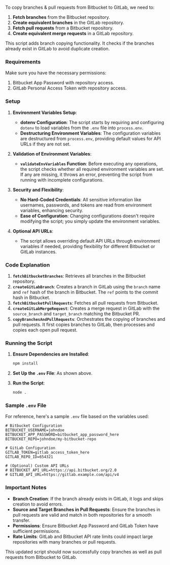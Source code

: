 To copy branches & pull requests from Bitbucket to GitLab, we need to:

1. **Fetch branches** from the Bitbucket repository.
2. **Create equivalent branches** in the GitLab repository.
3. **Fetch pull requests** from a Bitbucket repository.
4. **Create equivalent merge requests** in a GitLab repository.

This script adds branch copying functionality. It checks if the branches already exist in GitLab to avoid duplicate creation.

### Requirements
Make sure you have the necessary permissions:
1. Bitbucket App Password with repository access.
2. GitLab Personal Access Token with repository access.

### Setup

1. **Environment Variables Setup**:
    - **dotenv Configuration**: The script starts by requiring and configuring `dotenv` to load variables from the `.env` file into `process.env`.
    - **Destructuring Environment Variables**: The configuration variables are destructured from `process.env`, providing default values for API URLs if they are not set.

2. **Validation of Environment Variables**:
    - **`validateEnvVariables` Function**: Before executing any operations, the script checks whether all required environment variables are set. If any are missing, it throws an error, preventing the script from running with incomplete configurations.

3. **Security and Flexibility**:
    - **No Hard-Coded Credentials**: All sensitive information like usernames, passwords, and tokens are read from environment variables, enhancing security.
    - **Ease of Configuration**: Changing configurations doesn't require modifying the script; you simply update the environment variables.

4. **Optional API URLs**:
    - The script allows overriding default API URLs through environment variables if needed, providing flexibility for different Bitbucket or GitLab instances.


### Code Explanation

1. **`fetchBitbucketBranches`**: Retrieves all branches in the Bitbucket repository.
2. **`createGitLabBranch`**: Creates a branch in GitLab using the `branch` name and `ref` hash of the branch in Bitbucket. The `ref` points to the commit hash in Bitbucket.
3. **`fetchBitbucketPullRequests`**: Fetches all pull requests from Bitbucket.
4. **`createGitLabMergeRequest`**: Creates a merge request in GitLab with the `source_branch` and `target_branch` matching the Bitbucket PR.
5. **`copyBranchesAndPullRequests`**: Orchestrates the copying of branches and pull requests. It first copies branches to GitLab, then processes and copies each open pull request.


### Running the Script

1. **Ensure Dependencies are Installed**:

    ```bash
    npm install
    ```

2. **Set Up the `.env` File**: As shown above.

3. **Run the Script**:

    ```bash
    node .
    ```

### Sample `.env` File

For reference, here's a sample `.env` file based on the variables used:

```env
# Bitbucket Configuration
BITBUCKET_USERNAME=johndoe
BITBUCKET_APP_PASSWORD=bitbucket_app_password_here
BITBUCKET_REPO=johndoe/my-bitbucket-repo

# GitLab Configuration
GITLAB_TOKEN=gitlab_access_token_here
GITLAB_REPO_ID=654321

# (Optional) Custom API URLs
# BITBUCKET_API_URL=https://api.bitbucket.org/2.0
# GITLAB_API_URL=https://gitlab.example.com/api/v4
```


### Important Notes

- **Branch Creation**: If the branch already exists in GitLab, it logs and skips creation to avoid errors.
- **Source and Target Branches in Pull Requests**: Ensure the branches in pull requests are valid and match in both repositories for a smooth transfer.
- **Permissions**: Ensure Bitbucket App Password and GitLab Token have sufficient permissions.
- **Rate Limits**: GitLab and Bitbucket API rate limits could impact large repositories with many branches or pull requests.

This updated script should now successfully copy branches as well as pull requests from Bitbucket to GitLab.
